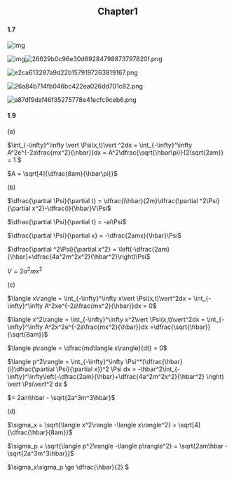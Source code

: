 <h2 align = "center">
                 Chapter1

####  1.7

![img](https://img-blog.csdnimg.cn/img_convert/90b9153d9218d1821081cb4b11905cd9.png)

![img](https://img-blog.csdnimg.cn/img_convert/3ea00d61ad683aa969d2c765e6f1937a.png)![26629b0c96e30d69284798873797820f.png](https://img-blog.csdnimg.cn/img_convert/26629b0c96e30d69284798873797820f.png)

![e2ca613287a9d22b1579197263819167.png](https://img-blog.csdnimg.cn/img_convert/e2ca613287a9d22b1579197263819167.png)

![26a84b714fb046bc422ea026dd701c82.png](https://img-blog.csdnimg.cn/img_convert/26a84b714fb046bc422ea026dd701c82.png)

![a87df9daf46f35275778e41ecfc9ceb6.png](https://img-blog.csdnimg.cn/img_convert/a87df9daf46f35275778e41ecfc9ceb6.png)

####  1.9

(a) 

$\int_{-\infty}^\infty \vert \Psi(x,t)\vert ^2dx = \int_{-\infty}^\infty A^2e^{-2a\frac{mx^2}{\hbar}}dx = A^2\dfrac{\sqrt{\hbar\pi}}{2\sqrt{2am}} = 1 $

$A = \sqrt[4]{\dfrac{8am}{\hbar\pi}}$

(b)

$\dfrac{\partial \Psi}{\partial t} = \dfrac{i\hbar}{2m}\dfrac{\partial ^2\Psi}{\partial x^2}-\dfrac{i}{\hbar}V\Psi$

$\dfrac{\partial \Psi}{\partial t} = -ai\Psi$

$\dfrac{\partial \Psi}{\partial x} = -\dfrac{2amx}{\hbar}\Psi$

$\dfrac{\partial ^2\Psi}{\partial x^2} = \left(-\dfrac{2am}{\hbar}+\dfrac{4a^2m^2x^2}{\hbar^2}\right)\Psi$

$V = 2a^2mx^2$

(c)

$\langle x\rangle = \int_{-\infty}^\infty x\vert \Psi(x,t)\vert^2dx = \int_{-\infty}^\infty A^2xe^{-2a\frac{mx^2}{\hbar}}dx = 0$

$\langle x^2\rangle = \int_{-\infty}^\infty x^2\vert \Psi(x,t)\vert^2dx = \int_{-\infty}^\infty A^2x^2e^{-2a\frac{mx^2}{\hbar}}dx =\dfrac{\sqrt{\hbar}}{\sqrt{8am}}$

$\langle p\rangle = \dfrac{md\langle x\rangle}{dt} = 0$

$\langle p^2\rangle = \int_{-\infty}^\infty \Psi^*(\dfrac{\hbar}{i}\dfrac{\partial \Psi}{\partial x})^2 \Psi dx = -\hbar^2\int_{-\infty}^\infty\left(-\dfrac{2am}{\hbar}+\dfrac{4a^2m^2x^2}{\hbar^2} \right) \vert \Psi\vert^2 dx $

$= 2am\hbar - \sqrt{2a^3m^3\hbar}$

(d)

$\sigma_x = \sqrt{\langle x^2\rangle -\langle x\rangle^2} = \sqrt[4]{\dfrac{\hbar}{8am}}$

$\sigma_p = \sqrt{\langle p^2\rangle -\langle p\rangle^2} = \sqrt{2am\hbar - \sqrt{2a^3m^3\hbar}}$

$\sigma_x\sigma_p \ge \dfrac{\hbar}{2} $

